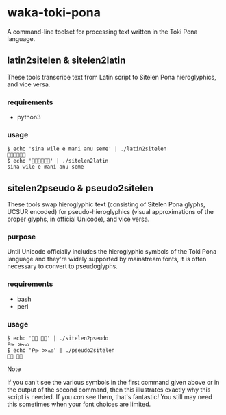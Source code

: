 # waka-toki-pona
A command-line toolset for processing text written in the Toki Pona language.

## latin2sitelen & sitelen2latin
These tools transcribe text from Latin script to Sitelen Pona hieroglyphics,
and vice versa.

### requirements
- python3

### usage
```
$ echo 'sina wile e mani anu seme' | ./latin2sitelen
󱥞󱥷󱤉󱤲󱤇󱥙
$ echo '󱥞󱥷󱤉󱤲󱤇󱥙' | ./sitelen2latin
sina wile e mani anu seme
```

## sitelen2pseudo & pseudo2sitelen
These tools swap hieroglyphic text (consisting of Sitelen Pona glyphs, UCSUR
encoded) for pseudo-hieroglyphics (visual approximations of the proper glyphs,
in official Unicode), and vice versa.

### purpose
Until Unicode officially includes the hieroglyphic symbols of the Toki Pona
language and they're widely supported by mainstream fonts, it is often
necessary to convert to pseudoglyphs.

### requirements
- bash
- perl

### usage
```
$ echo '󱤴󱤃 󱤉󱦀' | ./sitelen2pseudo 
ᑭ⭄ ≫ഫ
$ echo 'ᑭ⭄ ≫ഫ' | ./pseudo2sitelen
󱤴󱤃 󱤉󱦀
```
> [!NOTE]
> If you can't see the various symbols in the first command given above or in
> the output of the second command, then this illustrates exactly why this
> script is needed. If you *can* see them, that's fantastic! You still may need
> this sometimes when your font choices are limited.
